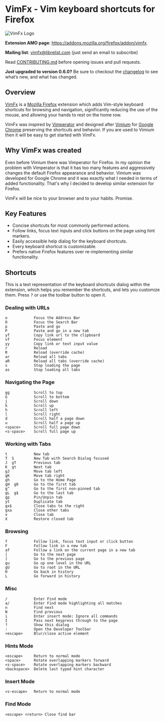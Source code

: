 # VimFx - Vim keyboard shortcuts for Firefox

![VimFx Logo](icon-large.png)

**Extension AMO page**: <https://addons.mozilla.org/firefox/addon/vimfx>.

**Mailing list**: [vimfx@librelist.com] (just send an email to subscribe)

Read [CONTRIBUTING.md](CONTRIBUTING.md) before opening issues and pull requests.

**Just upgraded to version 0.6.0?** Be sure to checkout the
[changelog](CHANGELOG.md) to see what’s new, and what has changed.

[vimfx@librelist.com]: mailto:vimfx@librelist.com?subject=Subscribe

## Overview

[VimFx] is a [Mozilla Firefox] extension which adds Vim-style keyboard shortcuts
for browsing and navigation, significantly reducing the use of the mouse, and
allowing your hands to rest on the home row.

VimFx was inspired by [Vimperator] and designed after [Vimium] for [Google
Chrome] preserving the shortcuts and behavior. If you are used to Vimium then
it will be easy to get started with VimFx.

[VimFx]: https://addons.mozilla.org/firefox/addon/vimfx
[Mozilla Firefox]: https://www.mozilla.org/firefox
[Vimperator]: http://www.vimperator.org/vimperator
[Vimium]: http://vimium.github.io/
[Google Chrome]: https://www.google.com/chrome

## Why VimFx was created

Even before Vimium there was Vimperator for Firefox. In my opinion the problem
with Vimperator is that it has too many features and aggressively changes the
default Firefox appearance and behavior. Vimium was developed for Google Chrome
and it was exactly what I needed in terms of added functionality. That's why I
decided to develop similar extension for Firefox.

VimFx will be nice to your browser and to your habits. Promise.

## Key Features

- Concise shortcuts for most commonly performed actions.
- Follow links, focus text inputs and click buttons on the page using hint
  markers.
- Easily accessible help dialog for the keyboard shortcuts.
- Every keyboard shortcut is customizable.
- Prefers native Firefox features over re-implementing similar functionality.

## Shortcuts

This is a text representation of the keyboard shortcuts dialog within the
extension, which helps you remember the shortcuts, and lets you customize them.
Press <kbd>?</kbd> or use the toolbar button to open it.

### Dealing with URLs

    o            Focus the Address Bar
    O            Focus the Search Bar
    p            Paste and go
    P            Paste and go in a new tab
    yf           Copy link url to the clipboard
    vf           Focus element
    yy           Copy link or text input value
    r            Reload
    R            Reload (override cache)
    ar           Reload all tabs
    aR           Reload all tabs (override cache)
    s            Stop loading the page
    as           Stop loading all tabs

### Navigating the Page

    gg           Scroll to top
    G            Scroll to bottom
    j            Scroll down
    k            Scroll up
    h            Scroll left
    l            Scroll right
    d            Scroll half a page down
    u            Scroll half a page up
    <space>      Scroll full page down
    <s-space>    Scroll full page up

### Working with Tabs

    t            New tab
    T  S         New Tab with Search Dialog focused
    J  gT        Previous tab
    K  gt        Next tab
    gJ           Move tab left
    gK           Move tab right
    gh           Go to the Home Page
    gH  g0       Go to the first tab
    g^           Go to the first non-pinned tab
    gL  g$       Go to the last tab
    gp           Pin/Unpin tab
    yt           Duplicate tab
    gx$          Close tabs to the right
    gxa          Close other tabs
    x            Close tab
    X            Restore closed tab

### Browsing

    f            Follow link, focus text input or click button
    F            Follow link in a new tab
    af           Follow a link on the current page in a new tab
    [            Go to the next page
    ]            Go to the previous page
    gu           Go up one level in the URL
    gU           Go to root in the URL
    H            Go back in history
    L            Go forward in history

### Misc

    /            Enter Find mode
    a/           Enter Find mode highlighting all matches
    n            Find next
    N            Find previous
    i            Enter insert mode: Ignore all commands
    I            Pass next keypress through to the page
    ?            Show this dialog
    :            Open the Developer Toolbar
    <escape>     Blur/close active element

### Hints Mode

    <escape>     Return to normal mode
    <space>      Rotate overlapping markers forward
    <s-space>    Rotate overlapping markers backward
    <backspace>  Delete last typed hint character

### Insert Mode

    <s-escape>   Return to normal mode

### Find Mode

    <escape> <return> Close find bar
